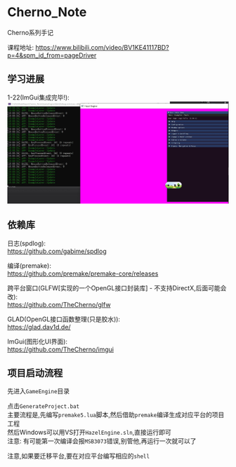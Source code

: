 # Cherno_Note
Cherno系列手记

课程地址: https://www.bilibili.com/video/BV1KE41117BD?p=4&spm_id_from=pageDriver

## 学习进展

1-22(ImGui集成完毕!):  
![](Picture/ImGui集成完毕.jpg)

## 依赖库

日志(spdlog):  
https://github.com/gabime/spdlog

编译(premake):  
https://github.com/premake/premake-core/releases
 
跨平台窗口(GLFW[实现的一个OpenGL接口封装库] - 不支持DirectX,后面可能会改):  
https://github.com/TheCherno/glfw

GLAD(OpenGL接口函数整理(只是胶水)):  
https://glad.dav1d.de/

ImGui(图形化UI界面):  
https://github.com/TheCherno/imgui

## 项目启动流程

先进入`GameEngine`目录  

点击`GenerateProject.bat`  
主要流程是,先编写`premake5.lua`脚本,然后借助`premake`编译生成对应平台的项目工程  
然后Windows可以用VS打开`HazelEngine.sln`,直接运行即可  
注意: 有可能第一次编译会报`MSB3073`错误,别管他,再运行一次就可以了

注意,如果要迁移平台,要在对应平台编写相应的`shell`
